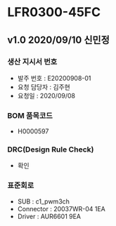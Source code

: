 # LFR0300-45FC

## v1.0 2020/09/10 신민정

### 생산 지시서 번호
* 발주 번호 : E20200908-01
* 요청 담당자 : 김주현
* 요청일 : 2020/09/08

###  BOM 품목코드
* H0000597

### DRC(Design Rule Check)
* 확인

### 표준회로
* SUB : c1_pwm3ch
* Connector : 20037WR-04 1EA
* Driver : AUR6601 9EA
